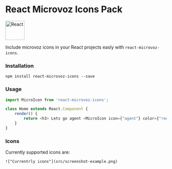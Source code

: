 React Microvoz Icons Pack
=========================

<img src="https://png.icons8.com/ios/50/000000/react-native-filled.png" width="60" alt="React">

Include microvoz icons in your React projects easly with ```react-microvoz-icons```.

### Installation
    npm install react-microvoz-icons --save

### Usage


```javascript
import MicroIcon from 'react-microvoz-icons';

class Home extends React.Component {
    render() {
        return <h3> Lets go agent <MicroIcon icon={"agent"} color={"red"} size={"32px"}/>.</h3>
    }
}
````

### Icons

Currently supported icons are:

	!["Currentrly icons"](src/screenshot-example.png)